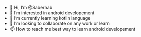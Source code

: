 - 👋 Hi, I’m @Saberhab
- 👀 I’m interested in android developement
- 🌱 I’m currently learning kotlin language
- 💞️ I’m looking to collaborate on any work or learn
- 📫 How to reach me best way to learn android developement

<!---
Saberhab/Saberhab is a ✨ special ✨ repository because its `README.md` (this file) appears on your GitHub profile.
You can click the Preview link to take a look at your changes.
--->

